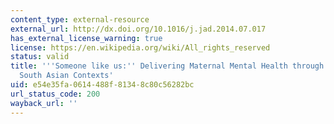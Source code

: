 ```yaml
---
content_type: external-resource
external_url: http://dx.doi.org/10.1016/j.jad.2014.07.017
has_external_license_warning: true
license: https://en.wikipedia.org/wiki/All_rights_reserved
status: valid
title: '''Someone like us:'' Delivering Maternal Mental Health through Peers in Two
  South Asian Contexts'
uid: e54e35fa-0614-488f-8134-8c80c56282bc
url_status_code: 200
wayback_url: ''
---
```

